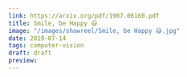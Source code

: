 ```yaml
---
link: https://arxiv.org/pdf/1907.06160.pdf
title: Smile, be Happy 😃
image: "/images/showreel/Smile, be Happy 😃.jpg"
date: 2019-07-14
tags: computer-vision
draft: draft
preview:
---
```



